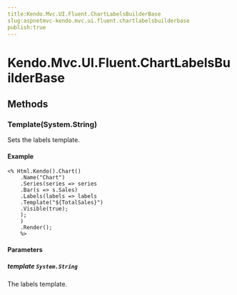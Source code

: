 ```yaml
---
title:Kendo.Mvc.UI.Fluent.ChartLabelsBuilderBase
slug:aspnetmvc-kendo.mvc.ui.fluent.chartlabelsbuilderbase
publish:true
---
```


# Kendo.Mvc.UI.Fluent.ChartLabelsBuilderBase

## Methods

### Template(System.String)
Sets the labels template.

#### Example
    <% Html.Kendo().Chart()
        .Name("Chart")
        .Series(series => series
        .Bar(s => s.Sales)
        .Labels(labels => labels
        .Template("${TotalSales}")
        .Visible(true);
        );
        )
        .Render();
        %>

#### Parameters

##### template `System.String`
The labels template.